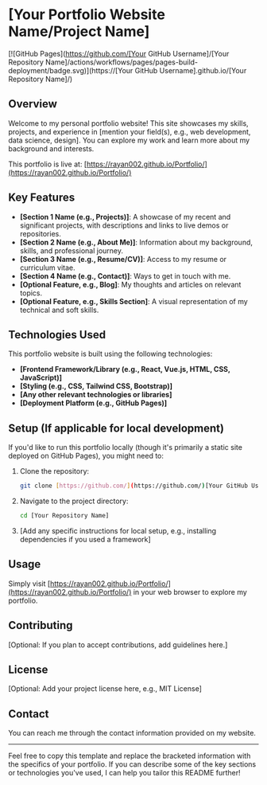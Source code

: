 # [Your Portfolio Website Name/Project Name]

[![GitHub Pages](https://github.com/[Your GitHub Username]/[Your Repository Name]/actions/workflows/pages/pages-build-deployment/badge.svg)](https://[Your GitHub Username].github.io/[Your Repository Name]/)

## Overview

Welcome to my personal portfolio website! This site showcases my skills, projects, and experience in [mention your field(s), e.g., web development, data science, design]. You can explore my work and learn more about my background and interests.

This portfolio is live at: [https://rayan002.github.io/Portfolio/](https://rayan002.github.io/Portfolio/)

## Key Features

* **[Section 1 Name (e.g., Projects)]**: A showcase of my recent and significant projects, with descriptions and links to live demos or repositories.
* **[Section 2 Name (e.g., About Me)]**: Information about my background, skills, and professional journey.
* **[Section 3 Name (e.g., Resume/CV)]**: Access to my resume or curriculum vitae.
* **[Section 4 Name (e.g., Contact)]**: Ways to get in touch with me.
* **[Optional Feature, e.g., Blog]**: My thoughts and articles on relevant topics.
* **[Optional Feature, e.g., Skills Section]**: A visual representation of my technical and soft skills.

## Technologies Used

This portfolio website is built using the following technologies:

* **[Frontend Framework/Library (e.g., React, Vue.js, HTML, CSS, JavaScript)]**
* **[Styling (e.g., CSS, Tailwind CSS, Bootstrap)]**
* **[Any other relevant technologies or libraries]**
* **[Deployment Platform (e.g., GitHub Pages)]**

## Setup (If applicable for local development)

If you'd like to run this portfolio locally (though it's primarily a static site deployed on GitHub Pages), you might need to:

1.  Clone the repository:
    ```bash
    git clone [https://github.com/](https://github.com/)[Your GitHub Username]/[Your Repository Name].git
    ```
2.  Navigate to the project directory:
    ```bash
    cd [Your Repository Name]
    ```
3.  [Add any specific instructions for local setup, e.g., installing dependencies if you used a framework]

## Usage

Simply visit [https://rayan002.github.io/Portfolio/](https://rayan002.github.io/Portfolio/) in your web browser to explore my portfolio.

## Contributing

[Optional: If you plan to accept contributions, add guidelines here.]

## License

[Optional: Add your project license here, e.g., MIT License]

## Contact

You can reach me through the contact information provided on my website.

---

Feel free to copy this template and replace the bracketed information with the specifics of your portfolio. If you can describe some of the key sections or technologies you've used, I can help you tailor this README further!
